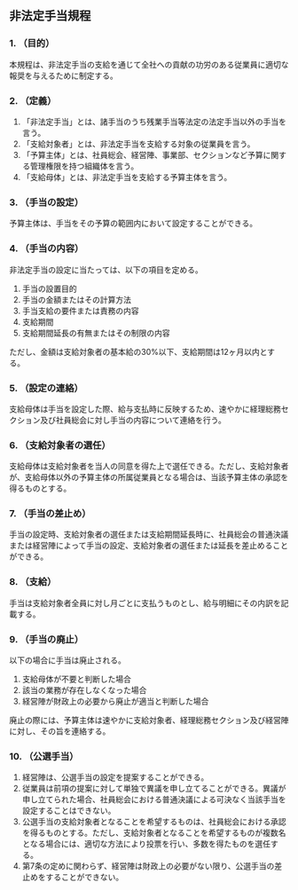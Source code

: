 ## 非法定手当規程
### 1. （目的）
本規程は、非法定手当の支給を通じて全社への貢献の功労のある従業員に適切な報奨を与えるために制定する。

### 2. （定義）
1. 「非法定手当」とは、諸手当のうち残業手当等法定の法定手当以外の手当を言う。
2. 「支給対象者」とは、非法定手当を支給する対象の従業員を言う。
3. 「予算主体」とは、社員総会、経営陣、事業部、セクションなど予算に関する管理権限を持つ組織体を言う。
3. 「支給母体」とは、非法定手当を支給する予算主体を言う。

### 3. （手当の設定）
予算主体は、手当をその予算の範囲内において設定することができる。

### 4. （手当の内容）
非法定手当の設定に当たっては、以下の項目を定める。

1. 手当の設置目的
1. 手当の金額またはその計算方法
1. 手当支給の要件または責務の内容
1. 支給期間
1. 支給期間延長の有無またはその制限の内容

ただし、金額は支給対象者の基本給の30%以下、支給期間は12ヶ月以内とする。

### 5. （設定の連絡）
支給母体は手当を設定した際、給与支払時に反映するため、速やかに経理総務セクション及び社員総会に対し手当の内容について連絡を行う。

### 6. （支給対象者の選任）
支給母体は支給対象者を当人の同意を得た上で選任できる。ただし、支給対象者が、支給母体以外の予算主体の所属従業員となる場合は、当該予算主体の承認を得るものとする。

### 7. （手当の差止め）
手当の設定時、支給対象者の選任または支給期間延長時に、社員総会の普通決議または経営陣によって手当の設定、支給対象者の選任または延長を差止めることができる。

### 8. （支給）
手当は支給対象者全員に対し月ごとに支払うものとし、給与明細にその内訳を記載する。

### 9. （手当の廃止）
以下の場合に手当は廃止される。
1. 支給母体が不要と判断した場合
1. 該当の業務が存在しなくなった場合
1. 経営陣が財政上の必要から廃止が適当と判断した場合

廃止の際には、予算主体は速やかに支給対象者、経理総務セクション及び経営陣に対し、その旨を連絡する。

### 10. （公選手当）
1. 経営陣は、公選手当の設定を提案することができる。
2. 従業員は前項の提案に対して単独で異議を申し立てることができる。異議が申し立てられた場合、社員総会における普通決議による可決なく当該手当を設定することはできない。
1. 公選手当の支給対象者となることを希望するものは、社員総会における承認を得るものとする。ただし、支給対象者となることを希望するものが複数名となる場合には、適切な方法により投票を行い、多数を得たものを選任する。
2. 第7条の定めに関わらず、経営陣は財政上の必要がない限り、公選手当の差止めをすることができない。

